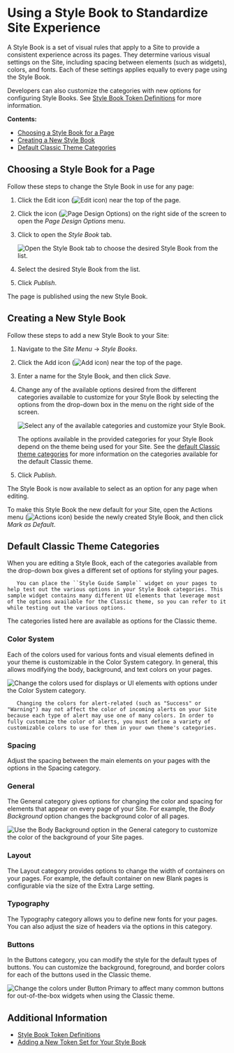 # Using a Style Book to Standardize Site Experience

A Style Book is a set of visual rules that apply to a Site to provide a consistent experience across its pages. They determine various visual settings on the Site, including spacing between elements (such as widgets), colors, and fonts. Each of these settings applies equally to every page using the Style Book.

Developers can also customize the categories with new options for configuring Style Books. See [Style Book Token Definitions](./developer-guide/style-book-token-definitions.md) for more information.

**Contents:**

* [Choosing a Style Book for a Page](#choosing-a-style-book-for-a-page)
* [Creating a New Style Book](#creating-a-new-style-book)
* [Default Classic Theme Categories](#default-classic-theme-categories)

## Choosing a Style Book for a Page

Follow these steps to change the Style Book in use for any page:

1. Click the Edit icon (![Edit icon](../../images/icon-edit.png)) near the top of the page.

1. Click the icon (![Page Design Options](../../images/icon-format.png)) on the right side of the screen to open the *Page Design Options* menu.

1. Click to open the *Style Book* tab.

    ![Open the Style Book tab to choose the desired Style Book from the list.](./using-a-style-book-to-standardize-site-experience/images/01.png)

1. Select the desired Style Book from the list.

1. Click *Publish*.

The page is published using the new Style Book.

## Creating a New Style Book

Follow these steps to add a new Style Book to your Site:

1. Navigate to the *Site Menu* &rarr; *Style Books*.

1. Click the Add icon (![Add icon](../../images/icon-add.png)) near the top of the page.

1. Enter a name for the Style Book, and then click *Save*.

1. Change any of the available options desired from the different categories available to customize for your Style Book by selecting the options from the drop-down box in the menu on the right side of the screen.

    ![Select any of the available categories and customize your Style Book.](./using-a-style-book-to-standardize-site-experience/images/02.png)

    The options available in the provided categories for your Style Book depend on the theme being used for your Site. See the [default Classic theme categories](#default-classic-theme-categories) for more information on the categories available for the default Classic theme.

1. Click *Publish*.

The Style Book is now available to select as an option for any page when editing.

To make this Style Book the new default for your Site, open the Actions menu (![Actions icon](../../images/icon-actions.png)) beside the newly created Style Book, and then click *Mark as Default*.

## Default Classic Theme Categories

When you are editing a Style Book, each of the categories available from the drop-down box gives a different set of options for styling your pages.

```tip::
   You can place the ``Style Guide Sample`` widget on your pages to help test out the various options in your Style Book categories. This sample widget contains many different UI elements that leverage most of the options available for the Classic theme, so you can refer to it while testing out the various options.
```

The categories listed here are available as options for the Classic theme.

### Color System

Each of the colors used for various fonts and visual elements defined in your theme is customizable in the Color System category. In general, this allows modifying the body, background, and text colors on your pages.

![Change the colors used for displays or UI elements with options under the Color System category.](./using-a-style-book-to-standardize-site-experience/images/03.png)

```note::
   Changing the colors for alert-related (such as "Success" or "Warning") may not affect the color of incoming alerts on your Site because each type of alert may use one of many colors. In order to fully customize the color of alerts, you must define a variety of customizable colors to use for them in your own theme's categories.
```

### Spacing

Adjust the spacing between the main elements on your pages with the options in the Spacing category.

### General

The General category gives options for changing the color and spacing for elements that appear on every page of your Site. For example, the *Body Background* option changes the background color of all pages.

![Use the Body Background option in the General category to customize the color of the background of your Site pages.](./using-a-style-book-to-standardize-site-experience/images/04.png)

### Layout

The Layout category provides options to change the width of containers on your pages. For example, the default container on new Blank pages is configurable via the size of the Extra Large setting.

### Typography

The Typography category allows you to define new fonts for your pages. You can also adjust the size of headers via the options in this category.

### Buttons

In the Buttons category, you can modify the style for the default types of buttons. You can customize the background, foreground, and border colors for each of the buttons used in the Classic theme.

![Change the colors under Button Primary to affect many common buttons for out-of-the-box widgets when using the Classic theme.](./using-a-style-book-to-standardize-site-experience/images/05.png)

## Additional Information

* [Style Book Token Definitions](./developer-guide/style-book-token-definitions.md)
* [Adding a New Token Set for Your Style Book](./developer-guide/adding-a-new-token-set-for-your-style-book.md)
